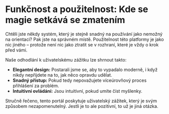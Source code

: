 # Funkčnost a použitelnost: Kde se magie setkává se zmatením

Chtěli jste někdy systém, který je stejně snadný na používání jako nemožný na orientaci? Pak jste na správném místě. Použitelnost této platformy je jako nic jiného – protože není nic jako ztratit se v rozhraní, které je vždy o krok před vámi.

Naše odhodlání k uživatelskému zážitku lze shrnout takto:
- **Elegantní design:** Postarali jsme se, aby to vypadalo moderně, i když nikdy nepřijdete na to, jak něco opravdu udělat.
- **Snadný přístup:** Pokud tedy nepovažujete víceúrovňový proces přihlášení za problém.
- **Intuitivní ovládání:** Jsou intuitivní, pokud umíte číst myšlenky.

Stručně řečeno, tento portál poskytuje uživatelský zážitek, který je svým způsobem nezapomenutelný. Jestli je to ale pozitivní, to už je jiná otázka.
